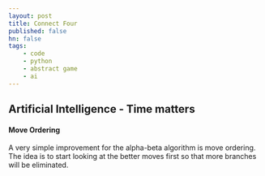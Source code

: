 ```yaml
---
layout: post
title: Connect Four
published: false
hn: false
tags:
    - code
    - python
    - abstract game
    - ai
---
```


## Artificial Intelligence - Time matters ##

#### Move Ordering ####

A very simple improvement for the alpha-beta algorithm is move ordering. The idea is to start looking at the better moves first so that more branches will be eliminated.

